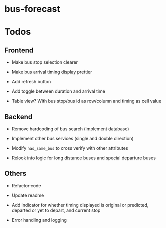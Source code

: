 # bus-forecast

# Todos

## Frontend

- Make bus stop selection clearer

- Make bus arrival timing display prettier

- Add refresh button

- Add toggle between duration and arrival time

- Table view? With bus stop/bus id as row/column and timing as cell value

## Backend

- Remove hardcoding of bus search (implement database)

- Implement other bus services (single and double direction)

- Modify `has_same_bus` to cross verify with other attributes

- Relook into logic for long distance buses and special departure buses

## Others

- ~~Refactor code~~

- Update readme

- Add indicator for whether timing displayed is original or predicted, departed or yet to depart, and current stop

- Error handling and logging